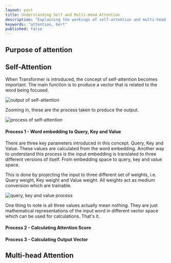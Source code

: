 ```yaml
---
layout: post
title: Understanding Self and Multi-Head Attention
description: "Explaining the workings of self-attention and multi-head attention"
keywords: "attention, bert"
published: false
---
```


## Purpose of attention

## Self-Attention

When Transformer is introduced, the concept of self-attention becomes important. The main function is to produce a vector that is related to the word being focused.

![output of self-attention]()

Zooming in, these are the process taken to produce the output.

![process of self-attention]()

#### Process 1 - Word embedding to Query, Key and Value

There are three key parameters introduced in this concept. Query, Key and Value. These values are calculated from the word embedding. Another way to understand this process is the input embedding is translated to three different versions of itself. From embedding space to query, key and value space.

This is done by projecting the input to three different set of weights, i.e. Query weight, Key weight and Value weight. All weights act as medium conversion which are trainable.  

![query, key and value process]()

One thing to note is all three values actually mean nothing. They are just mathematical representations of the input word in different vector space which can be used for calculations. That's it.  

#### Process 2 - Calculating Attention Score

#### Process 3 - Calculating Output Vector

## Multi-head Attention